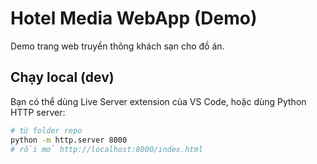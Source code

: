 # Hotel Media WebApp (Demo)

Demo trang web truyền thông khách sạn cho đồ án.

## Chạy local (dev)
Bạn có thể dùng Live Server extension của VS Code, hoặc dùng Python HTTP server:
```bash
# từ folder repo
python -m http.server 8000
# rồi mở http://localhost:8000/index.html
